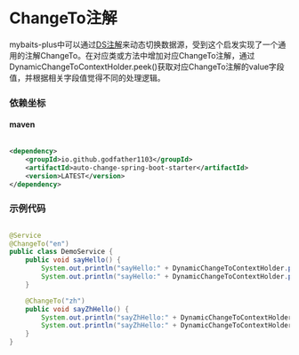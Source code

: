 # ChangeTo注解

mybaits-plus中可以通过[DS注解](https://github.com/baomidou/dynamic-datasource)来动态切换数据源，受到这个启发实现了一个通用的注解ChangeTo。在对应类或方法中增加对应ChangeTo注解，通过DynamicChangeToContextHolder.peek()获取对应ChangeTo注解的value字段值，并根据相关字段值觉得不同的处理逻辑。

### 依赖坐标

#### maven

```xml

<dependency>
    <groupId>io.github.godfather1103</groupId>
    <artifactId>auto-change-spring-boot-starter</artifactId>
    <version>LATEST</version>
</dependency>
```

### 示例代码

```java

@Service
@ChangeTo("en")
public class DemoService {
    public void sayHello() {
        System.out.println("sayHello:" + DynamicChangeToContextHolder.peek());
        System.out.println("sayHello:" + DynamicChangeToContextHolder.peek());
    }

    @ChangeTo("zh")
    public void sayZhHello() {
        System.out.println("sayZhHello:" + DynamicChangeToContextHolder.peek());
        System.out.println("sayZhHello:" + DynamicChangeToContextHolder.peek());
    }
}
```